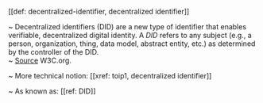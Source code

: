 [[def: decentralized-identifier, decentralized identifier]]

~ Decentralized identifiers (DID) are a new type of identifier that enables verifiable, decentralized digital identity. A _DID_ refers to any subject (e.g., a person, organization, thing, data model, abstract entity, etc.) as determined by the controller of the DID.  
~ [Source](https://www.w3.org/TR/did-core/) W3C.org.

~ More technical notion: [[xref: toip1, decentralized identifier]]

~ As known as: [[ref: DID]]
